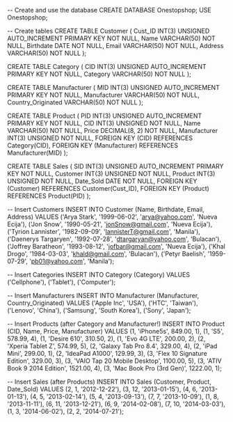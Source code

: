 -- Create and use the database
CREATE DATABASE Onestopshop;
USE Onestopshop;

-- Create tables
CREATE TABLE Customer (
    Cust_ID INT(3) UNSIGNED AUTO_INCREMENT PRIMARY KEY NOT NULL,
    Name VARCHAR(50) NOT NULL,
    Birthdate DATE NOT NULL,
    Email VARCHAR(50) NOT NULL,
    Address VARCHAR(50) NOT NULL
);

CREATE TABLE Category (
    CID INT(3) UNSIGNED AUTO_INCREMENT PRIMARY KEY NOT NULL,
    Category VARCHAR(50) NOT NULL
);

CREATE TABLE Manufacturer (
    MID INT(3) UNSIGNED AUTO_INCREMENT PRIMARY KEY NOT NULL,
    Manufacturer VARCHAR(50) NOT NULL,
    Country_Originated VARCHAR(50) NOT NULL
);

CREATE TABLE Product (
    PID INT(3) UNSIGNED AUTO_INCREMENT PRIMARY KEY NOT NULL,
    CID INT(3) UNSIGNED NOT NULL,
    Name VARCHAR(50) NOT NULL,
    Price DECIMAL(8, 2) NOT NULL,
    Manufacturer INT(3) UNSIGNED NOT NULL,
    FOREIGN KEY (CID) REFERENCES Category(CID),
    FOREIGN KEY (Manufacturer) REFERENCES Manufacturer(MID)
);

CREATE TABLE Sales (
    SID INT(3) UNSIGNED AUTO_INCREMENT PRIMARY KEY NOT NULL,
    Customer INT(3) UNSIGNED NOT NULL,
    Product INT(3) UNSIGNED NOT NULL,
    Date_Sold DATE NOT NULL,
    FOREIGN KEY (Customer) REFERENCES Customer(Cust_ID),
    FOREIGN KEY (Product) REFERENCES Product(PID)
);

-- Insert Customers
INSERT INTO Customer (Name, Birthdate, Email, Address) VALUES 
('Arya Stark', '1999-06-02', 'arya@yahoo.com', 'Nueva Ecija'),
('Jon Snow', '1990-05-21', 'jonSnow@gmail.com', 'Nueva Ecija'),
('Tyrion Lannister', '1982-09-09', 'lannisterT@gmail.com', 'Manila'),
('Daenerys Targaryen', '1992-07-28', 'dtargaryan@yahoo.com', 'Bulacan'),
('Joffrey Baratheon', '1993-08-12', 'jofbar@gmail.com', 'Nueva Ecija'),
('Khal Drogo', '1984-03-03', 'khald@gmail.com', 'Bulacan'),
('Petyr Baelish', '1959-07-29', 'pb01@yahoo.com', 'Manila');

-- Insert Categories
INSERT INTO Category (Category) VALUES 
('Cellphone'), ('Tablet'), ('Computer');

-- Insert Manufacturers
INSERT INTO Manufacturer (Manufacturer, Country_Originated) VALUES 
('Apple Inc', 'USA'), 
('HTC', 'Taiwan'), 
('Lenovo', 'China'), 
('Samsung', 'South Korea'), 
('Sony', 'Japan');

-- Insert Products (after Category and Manufacturer!)
INSERT INTO Product (CID, Name, Price, Manufacturer) VALUES 
(1, 'iPhone5s', 849.00, 1),
(1, 'S5', 578.99, 4),
(1, 'Desire 610', 310.50, 2),
(1, 'Evo 4G LTE', 200.00, 2),
(2, 'Xperia Tablet Z', 574.99, 5),
(2, 'Galaxy Tab Pro 8.4', 329.00, 4),
(2, 'iPad Mini', 299.00, 1),
(2, 'IdeaPad A1000', 129.99, 3),
(3, 'Flex 10 Signature Edition', 329.00, 3),
(3, 'VAIO Tap 20 Mobile Desktop', 1100.00, 5),
(3, 'ATIV Book 9 2014 Edition', 1521.00, 4),
(3, 'Mac Book Pro (3rd Gen)', 1222.00, 1);

-- Insert Sales (after Products)
INSERT INTO Sales (Customer, Product, Date_Sold) VALUES 
(2, 1, '2012-12-22'),
(3, 12, '2013-01-15'),
(4, 6, '2013-01-13'),
(4, 5, '2013-02-14'),
(5, 4, '2013-09-13'),
(7, 7, '2013-10-09'),
(1, 8, '2013-11-11'),
(6, 11, '2013-12-21'),
(6, 9, '2014-02-08'),
(7, 10, '2014-03-03'),
(1, 3, '2014-06-02'),
(2, 2, '2014-07-21');
